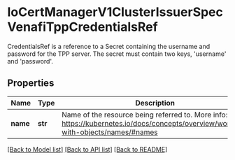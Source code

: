 # IoCertManagerV1ClusterIssuerSpecVenafiTppCredentialsRef

CredentialsRef is a reference to a Secret containing the username and password for the TPP server. The secret must contain two keys, 'username' and 'password'.
## Properties
Name | Type | Description | Notes
------------ | ------------- | ------------- | -------------
**name** | **str** | Name of the resource being referred to. More info: https://kubernetes.io/docs/concepts/overview/working-with-objects/names/#names | 

[[Back to Model list]](../README.md#documentation-for-models) [[Back to API list]](../README.md#documentation-for-api-endpoints) [[Back to README]](../README.md)



